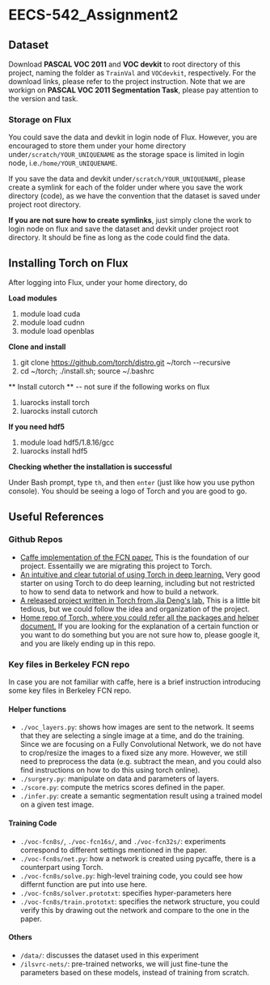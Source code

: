 # EECS-542_Assignment2

## Dataset
Download **PASCAL VOC 2011** and **VOC devkit** to root directory of this project, naming the folder as `TrainVal` and `VOCdevkit`, respectively. For the download links, please refer to the project instruction. Note that we are workign on **PASCAL VOC 2011 Segmentation Task**, please pay attention to the version and task.

### Storage on Flux

You could save the data and devkit in login node of Flux. However, you are encouraged to store them under your home directory under`/scratch/YOUR_UNIQUENAME` as the storage space is limited in login node, i.e.`/home/YOUR_UNIQUENAME`. 

If you save the data and devkit under`/scratch/YOUR_UNIQUENAME`, please create a symlink for each of the folder under where you save the work directory (code), as we have the convention that the dataset is saved under project root directory.

**If you are not sure how to create symlinks**, just simply clone the work to login node on flux and save the dataset and devkit under project root directory. It should be fine as long as the code could find the data.

## Installing Torch on Flux
After logging into Flux, under your home directory, do

**Load modules**

1. module load cuda
2. module load cudnn
3. module load openblas

**Clone and install**

1. git clone https://github.com/torch/distro.git ~/torch --recursive 
2. cd ~/torch; ./install.sh; source ~/.bashrc

** Install cutorch ** -- not sure if the following works on flux
1. luarocks install torch
2. luarocks install cutorch

**If you need hdf5**

1. module load hdf5/1.8.16/gcc
2. luarocks install hdf5

**Checking whether the installation is successful**

Under Bash prompt, type `th`, and then `enter` (just like how you use python console). You should be seeing a logo of Torch and you are good to go.

## Useful References
### Github Repos

* [Caffe implementation of the FCN paper.](https://github.com/yunfan0621/fcn.berkeleyvision.org) This is the foundation of our project. Essentailly we are migrating this project to Torch.
* [An intuitive and clear tutorial of using Torch in deep learning.](https://github.com/soumith/cvpr2015/blob/master/Deep%20Learning%20with%20Torch.ipynb) Very good starter on using Torch to do deep learning, including but not restricted to how to send data to network and how to build a network.
* [A released project written in Torch from Jia Deng's lab.](https://github.com/yunfan0621/pose-hg-train) This is a little bit tedious, but we could follow the idea and organization of the project.
* [Home repo of Torch, where you could refer all the packages and helper document.](https://github.com/torch/torch7) If you are looking for the explanation of a certain function or you want to do something but you are not sure how to, please google it, and you are likely ending up in this repo.

### Key files in Berkeley FCN repo
In case you are not familiar with caffe, here is a brief instruction introducing some key files in Berkeley FCN repo.

#### Helper functions
* `./voc_layers.py`: shows how images are sent to the network. It seems that they are selecting a single image at a time, and do the training. Since we are focusing on a Fully Convolutional Network, we do not have to crop/resize the images to a fixed size any more. However, we still need to preprocess the data (e.g. subtract the mean, and you could also find instructions on how to do this using torch online).
* `./surgery.py`: manipulate on data and parameters of layers.
* `./score.py`: compute the metrics scores defined in the paper.
* `./infer.py`: create a semantic segmentation result using a trained model on a  given test image.

#### Training Code
* `./voc-fcn8s/`, `./voc-fcn16s/`, and `./voc-fcn32s/`: experiments correspond to different settings mentioned in the paper.
* `./voc-fcn8s/net.py`: how a network is created using pycaffe, there is a counterpart using Torch.
* `./voc-fcn8s/solve.py`: high-level training code, you could see how differnt function are put into use here.
* `./voc-fcn8s/solver.prototxt`: specifies hyper-parameters here
* `./voc-fcn8s/train.prototxt`: specifies the network structure, you could verify this by drawing out the network and compare to the one in the paper. 

#### Others
* `/data/`: discusses the dataset used in this experiment
* `/ilsvrc-nets/`: pre-trained networks, we will just fine-tune the parameters based on these models, instead of training from scratch.



